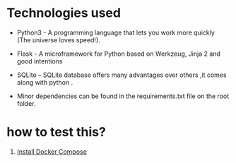 # Technologies used

* Python3 - A programming language that lets you work more quickly (The universe loves speed!).

* Flask - A microframework for Python based on Werkzeug, Jinja 2 and good intentions

* SQLite – SQLite database offers many advantages over others ,it comes along with python .

* Minor dependencies can be found in the requirements.txt file on the root folder.

# how to test this?
 
 1. [Install Docker Compose]('https://docs.docker.com/compose/install/')
  

